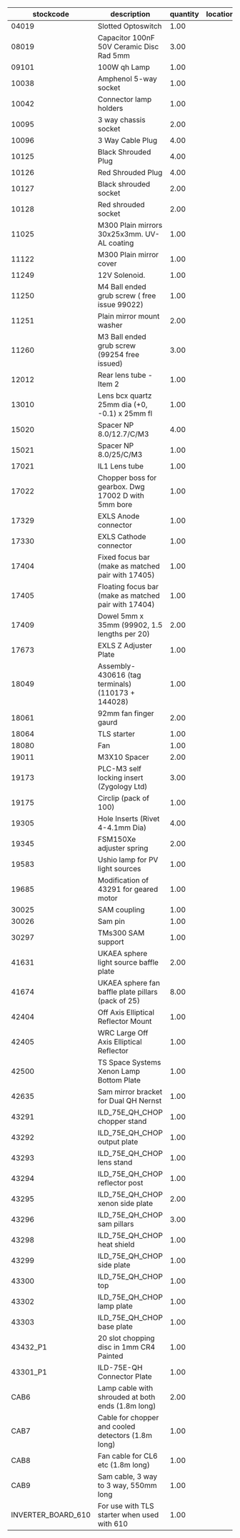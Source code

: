 |stockcode|description|quantity|location|
|---------|-----------|--------|--------|
|04019|Slotted Optoswitch|1.00||
|08019|Capacitor 100nF 50V Ceramic Disc Rad 5mm|3.00||
|09101|100W qh Lamp|1.00||
|10038|Amphenol  5-way socket|1.00||
|10042|Connector lamp holders|1.00||
|10095|3 way chassis socket|2.00||
|10096|3 Way Cable Plug|4.00||
|10125|Black Shrouded Plug|4.00||
|10126|Red Shrouded Plug|4.00||
|10127|Black shrouded socket|2.00||
|10128|Red shrouded socket|2.00||
|11025|M300 Plain mirrors 30x25x3mm.  UV-AL coating|1.00||
|11122|M300 Plain mirror cover|1.00||
|11249|12V Solenoid.|1.00||
|11250|M4 Ball ended grub screw ( free issue 99022)|1.00||
|11251|Plain mirror mount washer|2.00||
|11260|M3 Ball ended grub screw (99254 free issued)|3.00||
|12012|Rear lens tube - Item 2|1.00||
|13010|Lens bcx quartz 25mm dia (+0, -0.1) x 25mm fl|1.00||
|15020|Spacer NP 8.0/12.7/C/M3|4.00||
|15021|Spacer NP 8.0/25/C/M3|1.00||
|17021|IL1 Lens tube|1.00||
|17022|Chopper boss for gearbox. Dwg 17002 D with 5mm bore|1.00||
|17329|EXLS Anode connector|1.00||
|17330|EXLS Cathode connector|1.00||
|17404|Fixed focus bar (make as matched pair with 17405)|1.00||
|17405|Floating focus bar  (make as matched pair with 17404)|1.00||
|17409|Dowel 5mm x 35mm (99902, 1.5 lengths per 20)|2.00||
|17673|EXLS Z Adjuster Plate|1.00||
|18049|Assembly- 430616 (tag terminals) (110173 + 144028)|1.00||
|18061|92mm fan finger gaurd|2.00||
|18064|TLS starter|1.00||
|18080|Fan|1.00||
|19011|M3X10 Spacer|2.00||
|19173|PLC-M3 self locking insert (Zygology Ltd)|3.00||
|19175|Circlip (pack of 100)|1.00||
|19305|Hole Inserts (Rivet 4-4.1mm Dia)|4.00||
|19345|FSM150Xe adjuster spring|2.00||
|19583|Ushio lamp for PV light sources|1.00||
|19685|Modification of 43291 for geared motor|1.00||
|30025|SAM coupling|1.00||
|30026|Sam pin|1.00||
|30297|TMs300 SAM support|1.00||
|41631|UKAEA sphere light source baffle plate|2.00||
|41674|UKAEA sphere fan baffle plate pillars (pack of 25)|8.00||
|42404|Off Axis Elliptical Reflector Mount|1.00||
|42405|WRC Large Off Axis Elliptical Reflector|1.00||
|42500|TS Space Systems Xenon Lamp Bottom Plate|1.00||
|42635|Sam mirror bracket for Dual QH Nernst|1.00||
|43291|ILD_75E_QH_CHOP chopper stand|1.00||
|43292|ILD_75E_QH_CHOP output plate|1.00||
|43293|ILD_75E_QH_CHOP lens stand|1.00||
|43294|ILD_75E_QH_CHOP reflector post|1.00||
|43295|ILD_75E_QH_CHOP xenon side plate|2.00||
|43296|ILD_75E_QH_CHOP sam pillars|3.00||
|43298|ILD_75E_QH_CHOP heat shield|1.00||
|43299|ILD_75E_QH_CHOP side plate|1.00||
|43300|ILD_75E_QH_CHOP top|1.00||
|43302|ILD_75E_QH_CHOP lamp plate|1.00||
|43303|ILD_75E_QH_CHOP base plate|1.00||
|43432_P1|20 slot chopping disc in 1mm CR4 Painted|1.00||
|43301_P1|ILD-75E-QH Connector Plate|1.00||
|CAB6|Lamp cable with shrouded at both ends (1.8m long)|2.00||
|CAB7|Cable for chopper and cooled detectors (1.8m long)|1.00||
|CAB8|Fan cable for CL6 etc (1.8m long)|1.00||
|CAB9|Sam cable, 3 way to 3 way, 550mm long|1.00||
|INVERTER_BOARD_610|For use with TLS starter when used with 610|1.00||
